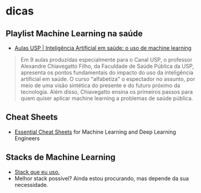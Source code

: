 # dicas

## Playlist Machine Learning na saúde

* [Aulas USP \| Inteligência Artificial em saúde: o uso de machine learning](https://www.youtube.com/playlist?list=PLAudUnJeNg4tvUFZ8tXQDoAkFAASQzOHm)

> Em 9 aulas produzidas especialmente para o Canal USP, o professor Alexandre Chiavegatto Filho, da Faculdade de Saúde Pública da USP, apresenta os pontos fundamentais do impacto do uso da inteligência artificial em saúde. O curso "alfabetiza" o espectador no assunto, por meio de uma visão sintética do presente e do futuro próximo da tecnologia. Além disso, Chiavegatto ensina os primeiros passos para quem quiser aplicar machine learning a problemas de saúde pública.

##  Cheat Sheets

* [Essential Cheat Sheets](https://startupsventurecapital.com/essential-cheat-sheets-for-machine-learning-and-deep-learning-researchers-efb6a8ebd2e5) for Machine Learning and Deep Learning Engineers

## Stacks de Machine Learning

* [Stack que eu uso.](https://stackshare.io/fabianofilho)
* Melhor stack possível? Ainda estou procurando, mas depende da sua necessidade.



